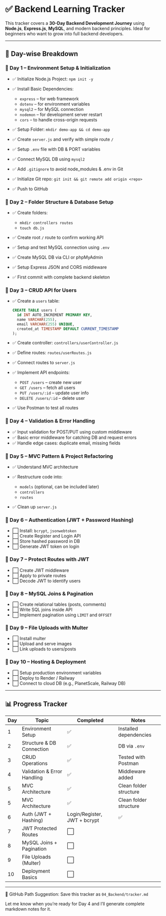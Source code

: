 # ✅ Backend Learning Tracker

This tracker covers a **30-Day Backend Development Journey** using **Node.js**, **Express.js**, **MySQL**, and modern backend principles. Ideal for beginners who want to grow into full backend developers.

---

## 📅 Day-wise Breakdown

### 📘 Day 1 – Environment Setup & Initialization

- ✅ Initialize Node.js Project: `npm init -y`
- ✅ Install Basic Dependencies:

  - `express` – for web framework
  - `dotenv` – for environment variables
  - `mysql2` – for MySQL connection
  - `nodemon` – for development server restart
  - `cors` – to handle cross-origin requests

- ✅ Setup Folder: `mkdir demo-app && cd demo-app`
- ✅ Create `server.js` and verify with simple route `/`
- ✅ Setup `.env` file with DB & PORT variables
- ✅ Connect MySQL DB using `mysql2`
- ✅ Add `.gitignore` to avoid node_modules & .env in Git
- ✅ Initialize Git repo: `git init && git remote add origin <repo>`
- ✅ Push to GitHub

### 📘 Day 2 – Folder Structure & Database Setup

- ✅ Create folders:

  - `mkdir controllers routes`
  - `touch db.js`

- ✅ Create root `/` route to confirm working API
- ✅ Setup and test MySQL connection using `.env`
- ✅ Create MySQL DB via CLI or phpMyAdmin
- ✅ Setup Express JSON and CORS middleware
- ✅ First commit with complete backend skeleton

### 📘 Day 3 – CRUD API for Users

- ✅ Create a `users` table:

  ```sql
  CREATE TABLE users (
    id INT AUTO_INCREMENT PRIMARY KEY,
    name VARCHAR(255),
    email VARCHAR(255) UNIQUE,
    created_at TIMESTAMP DEFAULT CURRENT_TIMESTAMP
  );
  ```

- ✅ Create controller: `controllers/userController.js`
- ✅ Define routes: `routes/userRoutes.js`
- ✅ Connect routes to `server.js`
- ✅ Implement API endpoints:

  - `POST /users` – create new user
  - `GET /users` – fetch all users
  - `PUT /users/:id` – update user info
  - `DELETE /users/:id` – delete user

- ✅ Use Postman to test all routes

### 📘 Day 4 – Validation & Error Handling

- ✅ Input validation for POST/PUT using custom middleware
- ✅ Basic error middleware for catching DB and request errors
- ✅ Handle edge cases: duplicate email, missing fields

### 📘 Day 5 – MVC Pattern & Project Refactoring

- ✅ Understand MVC architecture
- ✅ Restructure code into:

  - `models` (optional, can be included later)
  - `controllers`
  - `routes`

- ✅ Clean up `server.js`

### 📘 Day 6 – Authentication (JWT + Password Hashing)

- ⬜ Install: `bcrypt`, `jsonwebtoken`
- ⬜ Create Register and Login API
- ⬜ Store hashed password in DB
- ⬜ Generate JWT token on login

### 📘 Day 7 – Protect Routes with JWT

- ⬜ Create JWT middleware
- ⬜ Apply to private routes
- ⬜ Decode JWT to identify users

### 📘 Day 8 – MySQL Joins & Pagination

- ⬜ Create relational tables (posts, comments)
- ⬜ Write SQL joins inside API
- ⬜ Implement pagination using `LIMIT` and `OFFSET`

### 📘 Day 9 – File Uploads with Multer

- ⬜ Install multer
- ⬜ Upload and serve images
- ⬜ Link uploads to users/posts

### 📘 Day 10 – Hosting & Deployment

- ⬜ Setup production environment variables
- ⬜ Deploy to Render / Railway
- ⬜ Connect to cloud DB (e.g., PlanetScale, Railway DB)

---

## 📊 Progress Tracker

| Day | Topic                       | Completed                    | Notes                  |
| --- | --------------------------- | ---------------------------- | ---------------------- |
| 1   | Environment Setup           | ✅                           | Installed dependencies |
| 2   | Structure & DB Connection   | ✅                           | DB via `.env`          |
| 3   | CRUD Operations             | ✅                           | Tested with Postman    |
| 4   | Validation & Error Handling | ✅                           | Middleware added       |
| 5   | MVC Architecture            | ✅                           | Clean folder structure |
| 5   | MVC Architecture            | ✅                           | Clean folder structure |
| 6   | Auth (JWT + Hashing)        | Login/Register, JWT + bcrypt | ✅                     |
| 7   | JWT Protected Routes        | ⬜                           |                        |
| 8   | MySQL Joins + Pagination    | ⬜                           |                        |
| 9   | File Uploads (Multer)       | ⬜                           |                        |
| 10  | Deployment Basics           | ⬜                           |                        |

---

📁 GitHub Path Suggestion:
Save this tracker as `04_Backend/tracker.md`

Let me know when you’re ready for Day 4 and I’ll generate complete markdown notes for it.
